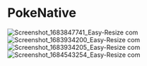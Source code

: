 # PokeNative

![Screenshot_1683847741_Easy-Resize com](https://github.com/NicolasAndreiDev/PokeNative/assets/124311026/f895bdb8-eac8-4eea-b905-be5b4903cb39)
![Screenshot_1683934200_Easy-Resize com](https://github.com/NicolasAndreiDev/PokeNative/assets/124311026/c84f86c1-6493-4fa1-bd31-069b065faa0d)
![Screenshot_1683934205_Easy-Resize com](https://github.com/NicolasAndreiDev/PokeNative/assets/124311026/0260b2dc-8028-4588-a89d-f03c47af9b7f)
![Screenshot_1684543254_Easy-Resize com](https://github.com/NicolasAndreiDev/PokeNative/assets/124311026/d3fd9924-4d88-4f1e-93c2-4a7dbab6cdc3)

